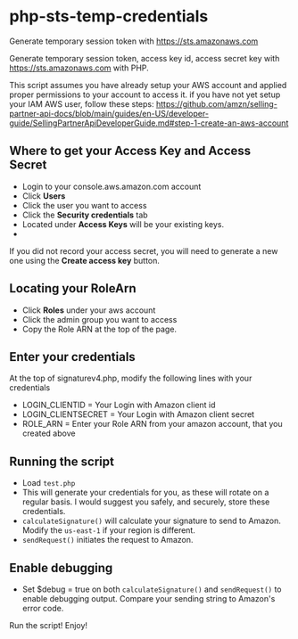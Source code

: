 # php-sts-temp-credentials
Generate temporary session token with https://sts.amazonaws.com

Generate temporary session token, access key id, access secret key with https://sts.amazonaws.com with PHP.

This script assumes you have already setup your AWS account and applied proper permissions to your account to access it. if you have not yet setup your IAM AWS user, follow these steps:
https://github.com/amzn/selling-partner-api-docs/blob/main/guides/en-US/developer-guide/SellingPartnerApiDeveloperGuide.md#step-1-create-an-aws-account

## Where to get your Access Key and Access Secret
- Login to your console.aws.amazon.com account
- Click **Users**
- Click the user you want to access
- Click the **Security credentials** tab
- Located under **Access Keys** will be your existing keys. 
- 
If you did not record your access secret, you will need to generate a new one using the **Create access key** button.

## Locating your RoleArn
- Click **Roles** under your aws account
- Click the admin group you want to access
- Copy the Role ARN at the top of the page.

## Enter your credentials
At the top of signaturev4.php, modify the following lines with your credentials
- LOGIN_CLIENTID = Your Login with Amazon client id
- LOGIN_CLIENTSECRET = Your Login with Amazon client secret
- ROLE_ARN = Enter your Role ARN from your amazon account, that you created above

## Running the script
- Load `test.php`
- This will generate your credentials for you, as these will rotate on a regular basis. I would suggest you safely, and securely, store these credentials.
- `calculateSignature()` will calculate your signature to send to Amazon. Modify the `us-east-1` if your region is different.
- `sendRequest()` initiates the request to Amazon.

## Enable debugging
- Set $debug = true on both `calculateSignature()` and `sendRequest()` to enable debugging output. Compare your sending string to Amazon's error code.


Run the script! Enjoy!
